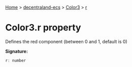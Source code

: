 [Home](./index) &gt; [decentraland-ecs](./decentraland-ecs.md) &gt; [Color3](./decentraland-ecs.color3.md) &gt; [r](./decentraland-ecs.color3.r.md)

# Color3.r property

Defines the red component (between 0 and 1, default is 0)

**Signature:**
```javascript
r: number
```
